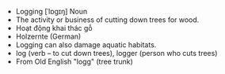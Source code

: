 - Logging	[ˈlɒɡɪŋ]	Noun	
- The activity or business of cutting down trees for wood.
- Hoạt động khai thác gỗ
- Holzernte (German)
- Logging can also damage aquatic habitats.
- log (verb – to cut down trees), logger (person who cuts trees)
- From Old English "logg" (tree trunk)